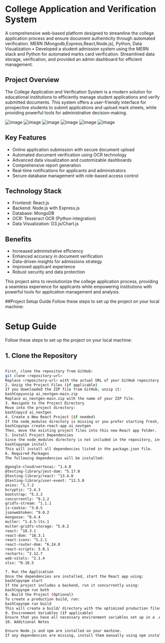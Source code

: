# College Application and Verification System

A comprehensive web-based platform designed to streamline the college application process and ensure document authenticity through automated verification.
MERN (Mongodb,Express,React,Node.js), Python, Data Visualization
• Developed a student admission system using the MERN stack and Python for automated marks card verification.
Streamlined data storage, verification, and provided an admin dashboard for efficient management.

## Project Overview

The College Application and Verification System is a modern solution for educational institutions to efficiently manage student applications and verify submitted documents. This system offers a user-friendly interface for prospective students to submit applications and upload mark sheets, while providing powerful tools for administrative decision-making.


![image](https://github.com/user-attachments/assets/cbcdb6e4-0081-4665-a7fb-4fdd7ed7d1ba)
![image](https://github.com/user-attachments/assets/d62c798c-75b3-4a4e-ab2f-75b16c23d7d1)
![image](https://github.com/user-attachments/assets/08b11b1a-4b72-415e-819c-00ce216ca84e)
![image](https://github.com/user-attachments/assets/f7ad8e26-4cd3-4ecd-8c78-c9d6f5e902d0)
![image](https://github.com/user-attachments/assets/212bf484-5abf-4078-ada0-9e366806ae62)
![image](https://github.com/user-attachments/assets/c47a9ec1-7e0b-40e4-9204-d5e47ce9c8bf)





  

## Key Features

- Online application submission with secure document upload
- Automated document verification using OCR technology
- Advanced data visualization and customizable dashboards
- Comprehensive report generation
- Real-time notifications for applicants and administrators
- Secure database management with role-based access control

## Technology Stack

- Frontend: React.js
- Backend: Node.js with Express.js
- Database: MongoDB
- OCR: Tesseract OCR (Python integration)
- Data Visualization: D3.js/Chart.js


## Benefits

- Increased administrative efficiency
- Enhanced accuracy in document verification
- Data-driven insights for admissions strategy
- Improved applicant experience
- Robust security and data protection

This project aims to revolutionize the college application process, providing a seamless experience for applicants while empowering institutions with powerful tools for application management and analysis.


##Project Setup Guide
Follow these steps to set up the project on your local machine:

# Setup Guide

Follow these steps to set up the project on your local machine:

## 1. Clone the Repository



```bash

First, clone the repository from GitHub:
git clone <repository-url>
Replace <repository-url> with the actual URL of your GitHub repository.
2. Unzip the Project Files (if applicable)
If you downloaded the ZIP file from GitHub, unzip it:
bashCopyunzip ai_nextgen-main.zip
Replace ai_nextgen-main.zip with the name of your ZIP file.
3. Navigate to the Project Directory
Move into the project directory:
bashCopycd ai_nextgen
4. Create a New React Project (if needed)
If the node_modules directory is missing or you prefer starting fresh, create a new React app (optional, if necessary):
bashCopynpx create-react-app ai_nextgen
Then, move the existing project files into this new React app folder.
5. Install Project Dependencies
Since the node_modules directory is not included in the repository, install all the required dependencies by running:
bashCopynpm install
This will install all dependencies listed in the package.json file.
6. Required Packages
The following dependencies will be installed:

@google-cloud/vertexai: ^1.4.0
@testing-library/jest-dom: ^5.17.0
@testing-library/react: ^13.4.0
@testing-library/user-event: ^13.5.0
axios: ^1.7.2
bcryptjs: ^2.4.3
bootstrap: ^5.3.3
concurrently: ^8.2.2
gridfs-stream: ^1.1.1
js-cookie: ^3.0.5
jsonwebtoken: ^9.0.2
mongoose: ^8.4.4
multer: ^1.4.5-lts.1
multer-gridfs-storage: ^5.0.2
react: ^18.3.1
react-dom: ^18.3.1
react-icons: ^5.2.1
react-router-dom: ^6.24.0
react-scripts: 5.0.1
recharts: ^2.12.7
web-vitals: ^2.1.4
xlsx: ^0.18.5

7. Run the Application
Once the dependencies are installed, start the React app using:
bashCopynpm start
If the project includes a backend, run it concurrently using:
bashCopynpm run both
8. Build the Project (Optional)
To create a production build, run:
bashCopynpm run build
This will create a build/ directory with the optimized production files.
9. Environment Variables (if applicable)
Ensure that you have all necessary environment variables set up in a .env file in the root directory. Check the code or documentation for the required variables.
10. Additional Notes

Ensure Node.js and npm are installed on your machine.
If any dependencies are missing, install them manually using npm install <package-name>.
